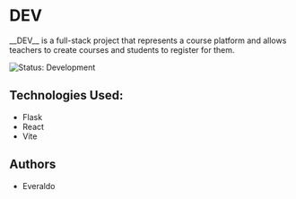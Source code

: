 # __DEV__

<p>__DEV__ is a full-stack project that represents a course platform and allows teachers
to create courses and students to register for them.</p>

![Status: Development](https://img.shields.io/badge/Status-Development-yellow)

## Technologies Used:

- Flask
- React
- Vite

## Authors

- Everaldo